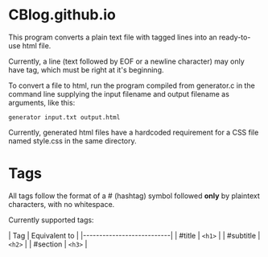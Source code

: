 # CBlog.github.io

This program converts a plain text file with tagged lines into an ready-to-use html file.

Currently, a line (text followed by EOF or a newline character) may only have tag, which must be right at it's beginning.

To convert a file to html, run the program compiled from generator.c in the command line supplying the input filename and output filename as arguments, like this: 

`generator input.txt output.html`

Currently, generated html files have a hardcoded requirement for a CSS file named style.css in the same directory.

# Tags

All tags follow the format of a # (hashtag) symbol followed **only** by plaintext characters, with no whitespace.

Currently supported tags:

| Tag       | Equivalent to |
|---------------------------|
| #title    | `<h1>`        |
| #subtitle | `<h2>`        |
| #section  | `<h3>`        |
